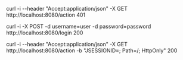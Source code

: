 curl -i --header "Accept:application/json" -X GET http://localhost:8080/action
401

curl -i -X POST -d username=user -d password=password http://localhost:8080/login
200

curl -i --header "Accept:application/json" -X GET http://localhost:8080/action -b "JSESSIONID=<ID>; Path=/; HttpOnly"
200